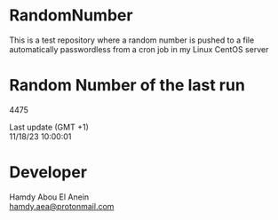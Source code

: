 # RandomNumber    
This is a test repository where a random number is pushed to a file automatically passwordless from a cron job in my Linux CentOS server    
# Random Number of the last run   
4475
      
Last update (GMT +1)    
11/18/23 10:00:01
# Developer    
Hamdy Abou El Anein   
hamdy.aea@protonmail.com

